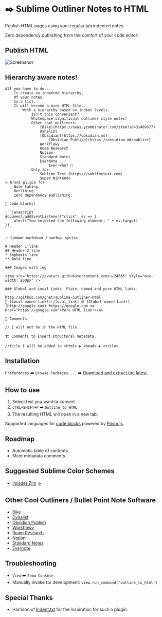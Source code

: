 # ✒️ Sublime Outliner Notes to HTML
Publish HTML pages using your regular tab indented notes.

Zero dependency publishing from the comfort of your code editor!

## Publish HTML

![Screenshot](https://user-images.githubusercontent.com/24665/169327275-2b53060d-22ce-40b5-90d1-10c5399d81c2.png)

## Hierarchy aware notes!

````
All you have to do...
    Is create an indented hierarchy.
    Of your notes.
    In a list.
    It will become a nice HTML file...
        With a hierarchy based on indent levels.
            Isn't this convenient?
            Whitespace significant outliner style notes!
            Other cool outliners:
                [Bike](https://news.ycombinator.com/item?id=31409077)
                Dynalist
                [Obsidian](https://obsidian.md)
                    [Obsidian Publish](https://obsidian.md/publish)
                Workflowy
                Roam Research
                Notion
                Standard Notes
                Evernote
                    Ever-who? 🐘
            Only for:
                Sublime Text (https://sublimetext.com)
                Super Nintendo
🔥 Great plugin for
    Note taking.
    Outlining.
    Zero dependency publishing.

🚧 Code blocks!

```javascript
document.addEventListener("click", ev => {
    alert("You selected the following element: " + ev.target)
})
```

✅ Common markdown / markup syntax.

# Header 1 line
## Header 2 line
* Emphasis line
** Bold line

### Images with img

<img src="https://avatars.githubusercontent.com/u/24665" style="max-width: 200px" />

### Global and Local Links. Plain, named and pure HTML links.

http://github.com/gnat/sublime-outliner-html
🔗 [Local named link!](/local_link) 🌐 [Global named Link!](http://google.com) https://google.com <a href="https://google.com">Pure HTML link!</a>

💬 Comments.

// I will not be in the HTML file.

🏗️ Comments to insert structural metadata.

//title I will be added to <html> ▶️ <head> ▶️ <title>
````

## Installation

`Preferences` ➡️ `Browse Packages ...` ➡️ [Download and extract the latest.](https://github.com/gnat/sublime-outliner-html/archive/refs/heads/main.zip)

## How to use

1. Select text you want to convert.
2. `CTRL+SHIFT+P` ➡️ `Outline to HTML`
3. The resulting HTML will open in a new tab.

Supported languages for [code blocks](https://prismjs.com/#supported-languages) powered by [Prism.js](https://prismjs.com).

## Roadmap

* Automatic table of contents.
* More metadata comments.

## Suggested Sublime Color Schemes

* [Invader Zim](https://github.com/gnat/sublime-invader-zim) 🛸

## Other Cool Outliners / Bullet Point Note Software

* [Bike](https://www.hogbaysoftware.com/bike/)
* [Dynalist](https://dynalist.io/)
* [Obsidian Publish](https://obsidian.md/publish)
* [Workflowy](https://workflowy.com/)
* [Roam Research](https://roamresearch.com/)
* [Notion](https://www.notion.so/)
* [Standard Notes](https://standardnotes.com/)
* [Evernote](https://www.evernote.com/)

## Troubleshooting

* `View` ➡️ `Show Console`
* Manually invoke for development: `view.run_command('outline_to_html')`

## Special Thanks

* Harrison of [Indent.txt](https://github.com/Harrison-M/indent.txt) for the inspiration for such a plugin.

